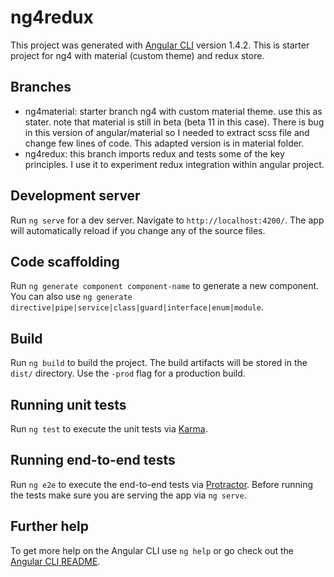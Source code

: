 # ng4redux

This project was generated with [Angular CLI](https://github.com/angular/angular-cli) version 1.4.2.
This is starter project for ng4 with material (custom theme) and redux store.

## Branches

- ng4material: starter branch ng4 with custom material theme. use this as stater. note that material is still in beta (beta 11 in this case). There is bug in this version of angular/material so I needed to extract scss file and change few lines of code. This adapted version is in material folder. 
- ng4redux: this branch imports redux and tests some of the key principles. I use it to experiment redux integration within angular project.  

## Development server

Run `ng serve` for a dev server. Navigate to `http://localhost:4200/`. The app will automatically reload if you change any of the source files.

## Code scaffolding

Run `ng generate component component-name` to generate a new component. You can also use `ng generate directive|pipe|service|class|guard|interface|enum|module`.

## Build

Run `ng build` to build the project. The build artifacts will be stored in the `dist/` directory. Use the `-prod` flag for a production build.

## Running unit tests

Run `ng test` to execute the unit tests via [Karma](https://karma-runner.github.io).

## Running end-to-end tests

Run `ng e2e` to execute the end-to-end tests via [Protractor](http://www.protractortest.org/).
Before running the tests make sure you are serving the app via `ng serve`.

## Further help

To get more help on the Angular CLI use `ng help` or go check out the [Angular CLI README](https://github.com/angular/angular-cli/blob/master/README.md).